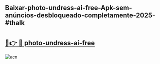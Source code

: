 ## Baixar-photo-undress-ai-free-Apk-sem-anúncios-desbloqueado-completamente-2025-#thalk

# <h2><a href="https://ainizakaria.my?title=photo-undress-ai-free&ref=20M">🔗👉 🔴 photo-undress-ai-free</a></h2>

[![acn](https://github.com/user-attachments/assets/0f9c940e-d8b0-45ae-aac7-cd30a18b3e1c)](https://ainizakaria.my?title=photo-undress-ai-free&ref=20M)

